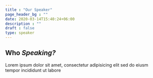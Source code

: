 ```yaml
---
title : "Our Speaker"
page_header_bg : ""
date: 2020-03-14T15:40:24+06:00
description : ""
draft : false
type: speaker
---
```


## Who _Speaking?_
Lorem ipsum dolor sit amet, consectetur adipisicing elit sed do eiusm tempor incididunt ut labore
